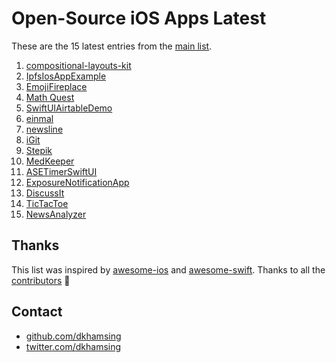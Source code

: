 # Open-Source iOS Apps Latest

These are the 15 latest entries from the [main list](https://github.com/dkhamsing/open-source-ios-apps).


1. [compositional-layouts-kit](https://github.com/jVirus/compositional-layouts-kit)
2. [IpfsIosAppExample](https://github.com/NeoTeo/IpfsIosAppExample)
3. [EmojiFireplace](https://github.com/neonichu/EmojiFireplace)
4. [Math Quest](https://github.com/AdnanZahid/Math-Quest-iOS)
5. [SwiftUIAirtableDemo](https://github.com/zackshapiro/SwiftUIAirtableDemo)
6. [einmal](https://github.com/incipher/einmal)
7. [newsline](https://github.com/ayush221b/newsline)
8. [iGit](https://github.com/git-up/GitUp)
9. [Stepik](https://github.com/StepicOrg/stepik-ios)
10. [MedKeeper](https://github.com/jonrobinsdev/MedKeeper)
11. [ASETimerSwiftUI](https://github.com/rahulrs0029/ASETimerSwiftUI)
12. [ExposureNotificationApp](https://developer.apple.com/documentation/exposurenotification/building_an_app_to_notify_users_of_covid-19_exposure)
13. [DiscussIt](https://github.com/ethanswift/DiscussIt)
14. [TicTacToe](https://github.com/pointfreeco/swift-composable-architecture/tree/master/Examples/TicTacToe)
15. [NewsAnalyzer](https://github.com/ethanswift/NewsAnalyzer)

## Thanks

This list was inspired by [awesome-ios](https://github.com/vsouza/awesome-ios) and [awesome-swift](https://github.com/matteocrippa/awesome-swift). Thanks to all the [contributors](https://github.com/dkhamsing/open-source-ios-apps/graphs/contributors) 🎉 

## Contact

- [github.com/dkhamsing](https://github.com/dkhamsing)
- [twitter.com/dkhamsing](https://twitter.com/dkhamsing)
